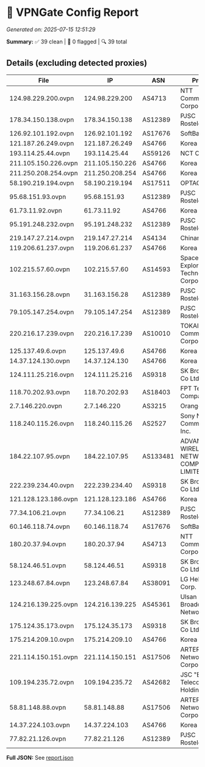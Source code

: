# 🚀 VPNGate Config Report
_Generated on: 2025-07-15 12:51:29_

**Summary:** ✅ 39 clean | 🚫 0 flagged | 🔍 39 total

## Details (excluding detected proxies)
| File | IP | ASN | Provider | Country | Type | Risk | Proxy |
|------|----|-----|----------|---------|------|------|-------|
| 124.98.229.200.ovpn | 124.98.229.200 | AS4713 | NTT Communications Corporation | JP | Business | 0 | no |
| 178.34.150.138.ovpn | 178.34.150.138 | AS12389 | PJSC Rostelecom | RU | Residential | 0 | no |
| 126.92.101.192.ovpn | 126.92.101.192 | AS17676 | SoftBank Corp. | JP | Business | 0 | no |
| 121.187.26.249.ovpn | 121.187.26.249 | AS4766 | Korea Telecom | KR | Business | 0 | no |
| 193.114.25.44.ovpn | 193.114.25.44 | AS59126 | NCT CO.,LTD. | JP | Wireless | 0 | no |
| 211.105.150.226.ovpn | 211.105.150.226 | AS4766 | Korea Telecom | KR | Business | 0 | no |
| 211.250.208.254.ovpn | 211.250.208.254 | AS4766 | Korea Telecom | KR | Business | 0 | no |
| 58.190.219.194.ovpn | 58.190.219.194 | AS17511 | OPTAGE Inc. | JP | Business | 0 | no |
| 95.68.151.93.ovpn | 95.68.151.93 | AS12389 | PJSC Rostelecom | RU | Residential | 0 | no |
| 61.73.11.92.ovpn | 61.73.11.92 | AS4766 | Korea Telecom | KR | Wireless | 0 | no |
| 95.191.248.232.ovpn | 95.191.248.232 | AS12389 | PJSC Rostelecom | RU | Business | 0 | no |
| 219.147.27.214.ovpn | 219.147.27.214 | AS4134 | Chinanet | CN | Business | 0 | no |
| 119.206.61.237.ovpn | 119.206.61.237 | AS4766 | Korea Telecom | KR | Business | 0 | no |
| 102.215.57.60.ovpn | 102.215.57.60 | AS14593 | Space Exploration Technologies Corporation | NG | Wireless | 0 | no |
| 31.163.156.28.ovpn | 31.163.156.28 | AS12389 | PJSC Rostelecom | RU | Residential | 0 | no |
| 79.105.147.254.ovpn | 79.105.147.254 | AS12389 | PJSC Rostelecom | RU | Residential | 0 | no |
| 220.216.17.239.ovpn | 220.216.17.239 | AS10010 | TOKAI Communications Corporation | JP | Business | 0 | no |
| 125.137.49.6.ovpn | 125.137.49.6 | AS4766 | Korea Telecom | KR | Business | 0 | no |
| 14.37.124.130.ovpn | 14.37.124.130 | AS4766 | Korea Telecom | KR | Business | 0 | no |
| 124.111.25.216.ovpn | 124.111.25.216 | AS9318 | SK Broadband Co Ltd | KR | Residential | 0 | no |
| 118.70.202.93.ovpn | 118.70.202.93 | AS18403 | FPT Telecom Company | VN | Residential | 0 | no |
| 2.7.146.220.ovpn | 2.7.146.220 | AS3215 | Orange S.A. | FR | Residential | 0 | no |
| 118.240.115.26.ovpn | 118.240.115.26 | AS2527 | Sony Network Communications Inc. | JP | Business | 0 | no |
| 184.22.107.95.ovpn | 184.22.107.95 | AS133481 | ADVANCED WIRELESS NETWORK COMPANY LIMITED | TH | Wireless | 0 | no |
| 222.239.234.40.ovpn | 222.239.234.40 | AS9318 | SK Broadband Co Ltd | KR | Business | 0 | no |
| 121.128.123.186.ovpn | 121.128.123.186 | AS4766 | Korea Telecom | KR | Business | 0 | no |
| 77.34.106.21.ovpn | 77.34.106.21 | AS12389 | PJSC Rostelecom | RU | Residential | 0 | no |
| 60.146.118.74.ovpn | 60.146.118.74 | AS17676 | SoftBank Corp. | JP | Business | 0 | no |
| 180.20.37.94.ovpn | 180.20.37.94 | AS4713 | NTT Communications Corporation | JP | Business | 0 | no |
| 58.124.46.51.ovpn | 58.124.46.51 | AS9318 | SK Broadband Co Ltd | KR | Business | 0 | no |
| 123.248.67.84.ovpn | 123.248.67.84 | AS38091 | LG HelloVision Corp. | KR | Business | 0 | no |
| 124.216.139.225.ovpn | 124.216.139.225 | AS45361 | Ulsan Jung-Ang Broadcasting Network | KR | Wireless | 0 | no |
| 175.124.35.173.ovpn | 175.124.35.173 | AS9318 | SK Broadband Co Ltd | KR | Residential | 0 | no |
| 175.214.209.10.ovpn | 175.214.209.10 | AS4766 | Korea Telecom | KR | Business | 0 | no |
| 221.114.150.151.ovpn | 221.114.150.151 | AS17506 | ARTERIA Networks Corporation | JP | Residential | 0 | no |
| 109.194.235.72.ovpn | 109.194.235.72 | AS42682 | JSC "ER-Telecom Holding" | RU | Residential | 0 | no |
| 58.81.148.88.ovpn | 58.81.148.88 | AS17506 | ARTERIA Networks Corporation | JP | Residential | 0 | no |
| 14.37.224.103.ovpn | 14.37.224.103 | AS4766 | Korea Telecom | KR | Business | 0 | no |
| 77.82.21.126.ovpn | 77.82.21.126 | AS12389 | PJSC Rostelecom | RU | Business | 0 | no |

**Full JSON:** See [report.json](./report.json)
